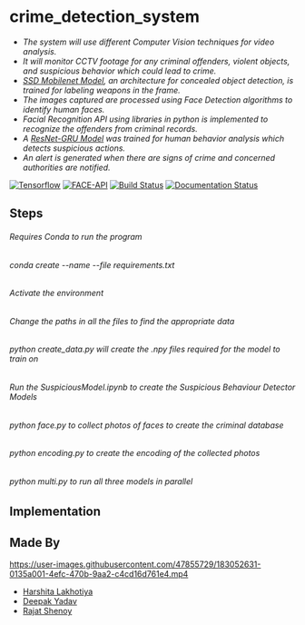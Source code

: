 # crime_detection_system

* _The system will use different Computer Vision techniques for video analysis._ 
* _It will monitor CCTV footage for any criminal offenders, violent objects, and suspicious behavior which could lead to crime._
* _[SSD Mobilenet Model](https://github.com/tensorflow/models/tree/master/research/object_detection/samples/configs), an architecture for concealed object detection, is trained for labeling weapons in the frame._
* _The images captured are processed using Face Detection algorithms to identify human faces._ 
* _Facial Recognition API using libraries in python is implemented to recognize the offenders from criminal records._ 
* _A [ResNet-GRU Model](https://www.researchgate.net/publication/344002214_A_Novel_Fault_Identification_Method_for_Photovoltaic_Array_Via_Convolutional_Neural_Network_and_Residual_Gated_Recurrent_Unit) was trained for human behavior analysis which detects suspicious actions._ 
* _An alert is generated when there are signs of crime and concerned authorities are notified._

[![Tensorflow](https://img.shields.io/badge/tensorflow-utilizing-green)](https://js.tensorflow.org/api/latest/)
[![FACE-API](https://img.shields.io/badge/face--api-recognition-green)](https://justadudewhohacks.github.io/face-api.js/docs/index.html)
[![Build Status](https://github.com/ageitgey/face_recognition/workflows/CI/badge.svg?branch=master&event=push)](https://github.com/ageitgey/face_recognition/actions?query=workflow%3ACI)
[![Documentation Status](https://readthedocs.org/projects/face-recognition/badge/?version=latest)](http://face-recognition.readthedocs.io/en/latest/?badge=latest)


## Steps

###### Requires Conda to run the program
###### conda create --name <envname> --file requirements.txt
###### Activate the environment
###### Change the paths in all the files to find the appropriate data
###### python create_data.py will create the .npy files required for the model to train on
###### Run the SuspiciousModel.ipynb to create the Suspicious Behaviour Detector Models
###### python face.py to collect photos of faces to create the criminal database
###### python encoding.py to create the encoding of the collected photos
###### python multi.py to run all three models in parallel
  
  
## Implementation
  


## Made By 

https://user-images.githubusercontent.com/47855729/183052631-0135a001-4efc-470b-9aa2-c4cd16d761e4.mp4



* [Harshita Lakhotiya](https://github.com/Harshitalakhotiya)
* [Deepak Yadav](https://github.com/vieee)
* [Rajat Shenoy](https://github.com/rajatshenoy56)





  
  
